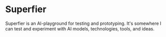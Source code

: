 # Superfier

Superfier is an AI-playground for testing and prototyping. It's somewhere I can test and experiment with AI models, technologies, tools, and ideas.